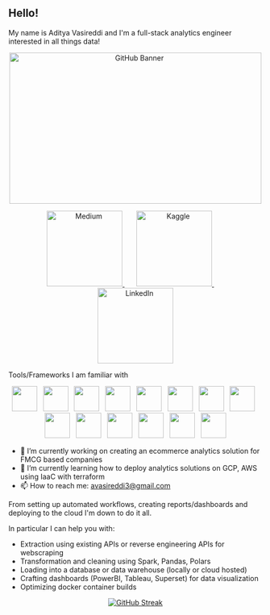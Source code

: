 ## Hello!

<!-- ![Image](https://github.com/user-attachments/assets/dc23a068-4aad-4088-b7d1-fce224dd2363) -->

My name is Aditya Vasireddi and I'm a full-stack analytics engineer interested in all things data!  

<p align="center">
  <source media="(prefers-color-scheme: dark)" srcset="https://github.com/user-attachments/assets/6c2b4fb6-3bb6-4d36-aa43-9cad87bb799c"/>
  <img src="https://media4.giphy.com/media/v1.Y2lkPTc5MGI3NjExNjN1Y3F4dnJ0YzhnY2U3NTNyeXQ4bDU3ZTNpaGliNmlmdDYxZDc1biZlcD12MV9pbnRlcm5hbF9naWZfYnlfaWQmY3Q9Zw/l378c04F2fjeZ7vH2/giphy.gif" height="300" width="500" alt="GitHub Banner">
</p>

<p align="center">
  <a href="https://medium.com/">
    <img src="https://img.shields.io/badge/Medium-12100E?style=for-the-badge&logo=medium&logoColor=white" alt="Medium", width="150">
  </a>
  &nbsp;&nbsp;&nbsp;&nbsp;&nbsp;
  <a href="https://www.kaggle.com/">
    <img src="https://img.shields.io/badge/Kaggle-20BEFF?style=for-the-badge&logo=kaggle&logoColor=white" alt="Kaggle"  width="150">
  </a>
  &nbsp;&nbsp;&nbsp;&nbsp;&nbsp;
  <a href="https://www.linkedin.com/">
    <img src="https://img.shields.io/badge/LinkedIn-0077B5?style=for-the-badge&logo=linkedin&logoColor=white" alt="LinkedIn" width="150">
  </a>
</p>

Tools/Frameworks I am familiar with

<p align="center">
<img src="https://cdn.jsdelivr.net/gh/devicons/devicon@latest/icons/java/java-original-wordmark.svg" width="50" height="50" />
  &nbsp;
<img src="https://cdn.jsdelivr.net/gh/devicons/devicon@latest/icons/git/git-plain-wordmark.svg" width="50" height="50" />
  &nbsp;
<img src="https://cdn.jsdelivr.net/gh/devicons/devicon@latest/icons/postgresql/postgresql-original-wordmark.svg" width="50" height="50" />
  &nbsp;
<img src="https://cdn.jsdelivr.net/gh/devicons/devicon@latest/icons/pytest/pytest-original-wordmark.svg" width="50" height="50" />
  &nbsp;
<img src="https://cdn.jsdelivr.net/gh/devicons/devicon@latest/icons/apacheairflow/apacheairflow-original.svg" width="50" height="50"/>
  &nbsp;
<img src="https://cdn.jsdelivr.net/gh/devicons/devicon@latest/icons/apachespark/apachespark-original-wordmark.svg" width="50" height="50"/>  
  &nbsp;
<img src="https://cdn.jsdelivr.net/gh/devicons/devicon@latest/icons/docker/docker-original-wordmark.svg" width="50" height="50"  />
  &nbsp;
<img src="https://cdn.jsdelivr.net/gh/devicons/devicon@latest/icons/python/python-original-wordmark.svg" width="50" height="50" />
  &nbsp;
<img src="https://cdn.jsdelivr.net/gh/devicons/devicon@latest/icons/googlecloud/googlecloud-original.svg" width="50" height="50"  />
  &nbsp;
<img src="https://cdn.jsdelivr.net/gh/devicons/devicon@latest/icons/amazonwebservices/amazonwebservices-plain-wordmark.svg" width="50" height="50"  />
  &nbsp;
<img src="https://cdn.jsdelivr.net/gh/devicons/devicon@latest/icons/jupyter/jupyter-original-wordmark.svg" width="50" height="50" />
  &nbsp;
<img src="https://cdn.jsdelivr.net/gh/devicons/devicon@latest/icons/scikitlearn/scikitlearn-original.svg" width="50" height="50"/>
  &nbsp;
<img src="https://cdn.jsdelivr.net/gh/devicons/devicon@latest/icons/pandas/pandas-original-wordmark.svg" width="50" height="50" />
  &nbsp;
<img src="https://cdn.jsdelivr.net/gh/devicons/devicon@latest/icons/linux/linux-original.svg" width="50" height="50"/>
</p>

- 🔭 I’m currently working on creating an ecommerce analytics solution for FMCG based companies
- 🌱 I’m currently learning how to deploy analytics solutions on GCP, AWS using IaaC with terraform
- 📫 How to reach me: avasireddi3@gmail.com

From setting up automated workflows, creating reports/dashboards and deploying to the cloud I'm down to do it all.  
  
In particular I can help you with:

- Extraction using existing APIs or reverse engineering APIs for webscraping
- Transformation and cleaning using Spark, Pandas, Polars
- Loading into a database or data warehouse (locally or cloud hosted)
- Crafting dashboards (PowerBI, Tableau, Superset) for data visualization
- Optimizing docker container builds


<p align="center">
  <a href="https://git.io/streak-stats">
    <img src="https://streak-stats.demolab.com/?user=avasireddi3&theme=dark&card_width=700" alt="GitHub Streak">
  </a>
</p>

<!--
**avasireddi3/avasireddi3** is a ✨ _special_ ✨ repository because its `README.md` (this file) appears on your GitHub profile.

Here are some ideas to get you started:


- 👯 I’m looking to collaborate on ...
- 🤔 I’m looking for help with ...
- 💬 Ask me about ...

- 😄 Pronouns: ...
- ⚡ Fun fact: ...
-->
